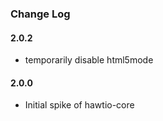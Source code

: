 ### Change Log

#### 2.0.2
* temporarily disable html5mode

#### 2.0.0
* Initial spike of hawtio-core
